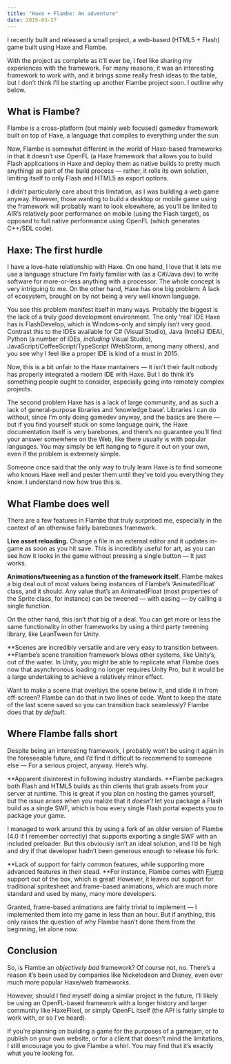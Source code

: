 ```yaml
---
title: "Haxe + Flambe: An adventure"
date: 2015-03-27
---
```


I recently built and released a small project, a web-based (HTML5 + Flash) game built using Haxe and Flambe.

With the project as complete as it’ll ever be, I feel like sharing my experiences with the framework. For many reasons, it was an interesting framework to work with, and it brings some really fresh ideas to the table, but I don’t think I’ll be starting up another Flambe project soon. I outline why below.

## What is Flambe?

Flambe is a cross-platform (but mainly web focused) gamedev framework built on top of Haxe, a language that compiles to everything under the sun.

Now, Flambe is somewhat different in the world of Haxe-based frameworks in that it doesn’t use OpenFL (a Haxe framework that allows you to build Flash applications in Haxe and deploy them as native builds to pretty much anything) as part of the build process — rather, it rolls its own solution, limiting itself to only Flash and HTML5 as export options.

I didn’t particularly care about this limitation, as I was building a web game anyway. However, those wanting to build a desktop or mobile game using the framework will probably want to look elsewhere, as you’ll be limited to AIR’s relatively poor performance on mobile (using the Flash target), as opposed to full native performance using OpenFL (which generates C++/SDL code).

## Haxe: The first hurdle

I have a love-hate relationship with Haxe. On one hand, I love that it lets me use a language structure I’m fairly familiar with (as a C#/Java dev) to write software for more-or-less anything with a processor. The whole concept is very intriguing to me. On the other hand, Haxe has one big problem: A lack of ecosystem, brought on by not being a very well known language.

You see this problem manifest itself in many ways. Probably the biggest is the lack of a truly _good_ development environment. The only ‘real’ IDE Haxe has is FlashDevelop, which is Windows-only and simply isn’t very good. Contrast this to the IDEs available for C# (Visual Studio), Java (IntelliJ IDEA), Python (a number of IDEs, _including_ Visual Studio), JavaScript/CoffeeScript/TypeScript (WebStorm, among many others), and you see why I feel like a proper IDE is kind of a must in 2015.

Now, this is a bit unfair to the Haxe mantainers — it isn’t their fault nobody has properly integrated a modern IDE with Haxe. But I do think it’s something people ought to consider, especially going into remotely complex projects.

The second problem Haxe has is a lack of large community, and as such a lack of general-purpose libraries and ‘knowledge base’. Libraries I can do without, since I’m only doing gamedev anyway, and the basics are there — but if you find yourself stuck on some language quirk, the Haxe documentation itself is very barebones, and there’s no guarantee you’ll find your answer somewhere on the Web, like there usually is with popular languages. You may simply be left hanging to figure it out on your own, even if the problem is extremely simple.

Someone once said that the only way to truly learn Haxe is to find someone who knows Haxe well and pester them until they’ve told you everything they know. I understand now how true this is.

## What Flambe does well

There are a few features in Flambe that truly surprised me, especially in the context of an otherwise fairly barebones framework.

**Live asset reloading.** Change a file in an external editor and it updates in-game as soon as you hit save. This is incredibly useful for art, as you can see how it looks in the game without pressing a single button — It just works.

**Animations/tweening as a function of the framework itself.** Flambe makes a big deal out of most values being instances of Flambe’s ‘AnimatedFloat’ class, and it should. Any value that’s an AnimatedFloat (most properties of the Sprite class, for instance) can be tweened — with easing — by calling a single function.

On the other hand, this isn’t _that_ big of a deal. You can get more or less the same functionality in other frameworks by using a third party tweening library, like LeanTween for Unity.

**Scenes are incredibly versatile and are very easy to transition between. **Flambe’s scene transition framework blows other systems, like Unity’s, out of the water. In Unity, you might be able to replicate what Flambe does now that asynchronous loading no longer requires Unity Pro, but it would be a large undertaking to achieve a relatively minor effect.

Want to make a scene that overlays the scene below it, and slide it in from off-screen? Flambe can do that in two lines of code. Want to keep the state of the last scene saved so you can transition back seamlessly? Flambe does that _by default_.

## Where Flambe falls short

Despite being an interesting framework, I probably won’t be using it again in the foreseeable future, and I’d find it difficult to recommend to someone else — For a serious project, anyway. Here’s why.

**Apparent disinterest in following industry standards. **Flambe packages both Flash and HTML5 builds as thin clients that grab assets from your server at runtime. This is great if you plan on hosting the games yourself, but the issue arises when you realize that it _doesn’t_ let you package a Flash build as a single SWF, which is how every single Flash portal expects you to package your game.

I managed to work around this by using a fork of an older version of Flambe (4.0 if I remember correctly) that supports exporting a single SWF with an included preloader. But this obviously isn’t an ideal solution, and I’d be high and dry if that developer hadn’t been generous enough to release his fork.

**Lack of support for fairly common features, while supporting more advanced features in their stead. **For instance, Flambe comes with [Flump](http://threerings.github.io/flump/) support out of the box, which is great! However, it leaves out support for traditional spritesheet and frame-based animations, which are much more standard and used by many, many more developers.

Granted, frame-based animations are fairly trivial to implement — I implemented them into my game in less than an hour. But if anything, this only raises the question of why Flambe hasn’t done them from the beginning, let alone now.

## Conclusion

So, is Flambe an _objectively bad_ framework? Of course not, no. There’s a reason it’s been used by companies like Nickelodeon and Disney, even over much more popular Haxe/web frameworks.

However, should I find myself doing a similar project in the future, I’ll likely be using an OpenFL-based framework with a longer history and larger community like HaxeFlixel, or simply OpenFL itself (the API is fairly simple to work with, or so I’ve heard).

If you’re planning on building a game for the purposes of a gamejam, or to publish on your own website, or for a client that doesn’t mind the limitations, I still encourage you to give Flambe a whirl. You may find that it’s exactly what you’re looking for.
